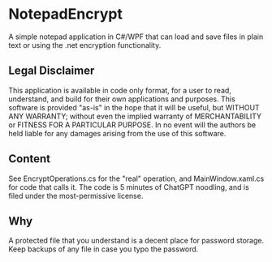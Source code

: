 # NotepadEncrypt
A simple notepad application in C#/WPF that can load and save files in plain text or using the .net encryption functionality.

## Legal Disclaimer
This application is available in code only format, for a user to read, understand, and build for their own applications and purposes. This software is provided "as-is" in the hope that it will be useful, but WITHOUT ANY WARRANTY; without even the implied warranty of MERCHANTABILITY or FITNESS FOR A PARTICULAR PURPOSE. In no event will the authors be held liable for any damages arising from the use of this software.

## Content
See EncryptOperations.cs for the "real" operation, and MainWindow.xaml.cs for code that calls it.
The code is 5 minutes of ChatGPT noodling, and is filed under the most-permissive license.

## Why
A protected file that you understand is a decent place for password storage. Keep backups of any file in case you typo the password.
